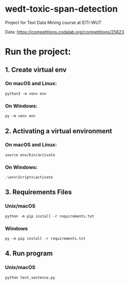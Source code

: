 # wedt-toxic-span-detection
Project for Text Data Mining course at EITI-WUT

Data: https://competitions.codalab.org/competitions/25623

# Run the project:

## 1. Create virtual env
### On macOS and Linux:

`python3 -m venv env`

### On Windows:

`py -m venv env`

## 2. Activating a virtual environment
### On macOS and Linux:

`source env/bin/activate`

### On Windows:

`.\env\Scripts\activate`

## 3. Requirements Files
### Unix/macOS 

`python -m pip install -r requirements.txt`

### Windows

`py -m pip install -r requirements.txt`

## 4. Run program
### Unix/macOS 

`python test_sentence.py`

